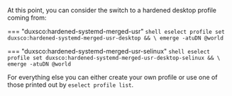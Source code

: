 At this point, you can consider the switch to a hardened desktop profile coming from:

=== "duxsco:hardened-systemd-merged-usr"
    ```shell
    eselect profile set duxsco:hardened-systemd-merged-usr-desktop && \
    emerge -atuDN @world
    ```

=== "duxsco:hardened-systemd-merged-usr-selinux"
    ```shell
    eselect profile set duxsco:hardened-systemd-merged-usr-desktop-selinux && \
    emerge -atuDN @world
    ```

For everything else you can either create your own profile or use one of those printed out by `eselect profile list`.
